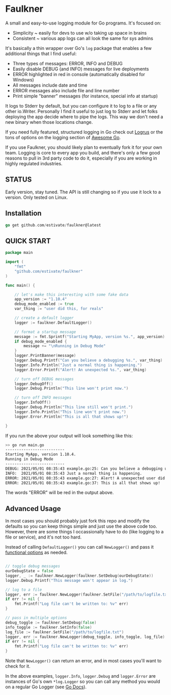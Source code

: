 # Faulkner

A small and easy-to-use logging module for Go programs. It's focused on:

* Simplicity ~ easily for devs to use w/o taking up space in brains
* Consistent ~ various app logs can all look the same for sys admins

It's basically a thin wrapper over Go's `log` package that enables a few
additional things that I find useful:

* Three types of messages: ERROR, INFO and DEBUG
* Easily disable DEBUG (and INFO) messages for live deployments
* ERROR highlighted in red in console (automatically disabled for Windows)
* All messages include date and time
* ERROR messages also include file and line number
* Print simple "banner" messages (for instance, special info at startup)

It logs to Stderr by default, but you can configure it to log to a file
or any other io.Writer. Personally I find it useful to just log to Stderr
and let folks deploying the app decide where to pipe the logs. This way 
we don't need a new binary when those locations change.

If you need fully featured, structured logging in Go check out 
[Logrus](https://github.com/Sirupsen/logrus) or the tons of options
on the logging section of
[Awesome Go](https://github.com/avelino/awesome-go#logging).

If you use Faulkner, you should likely plan to eventually fork it for
your own team. Logging is core to every app you build, and there's 
only a few good reasons to pull in 3rd party code to do it, especially
if you are working in highly regulated industries.

## STATUS

Early version, stay tuned. The API is still changing so if you use it
lock to a version. Only tested on Linux.

## Installation

```go
go get github.com/estivate/faulkner@latest
```

## QUICK START

```go
package main

import (
	"fmt"
	"github.com/estivate/faulkner"
)

func main() {

	// let's make this interesting with some fake data
	app_version := "1.10.4"
	debug_mode_enabled := true
	var_thing := "user did this, for reals"

	// create a default logger
	logger := faulkner.DefaultLogger()

	// format a startup message
	message := fmt.Sprintf("Starting MyApp, version %s.", app_version)
	if debug_mode_enabled {
		message += "\nRunning in Debug Mode"
	}
	logger.PrintBanner(message)
	logger.Debug.Printf("Can you believe a debugging %s.", var_thing)
	logger.Info.Println("Just a normal thing is happening.")
	logger.Error.Printf("Alert! An unexpected %s.", var_thing)

	// turn off DEBUG messages
	logger.DebugOff()
	logger.Debug.Println("This line won't print now.")

	// turn off INFO messages
	logger.InfoOff()
	logger.Debug.Println("This line still won't print.")
	logger.Info.Println("This line won't print now.")
	logger.Error.Println("This is all that shows up!")

}
```
If you run the above your output will look something like this:

```bash
>> go run main.go
--------------------------
Starting MyApp, version 1.10.4.
Running in Debug Mode
--------------------------
DEBUG: 2021/05/01 08:35:43 example.go:25: Can you believe a debugging user did this, for reals.
INFO:  2021/05/01 08:35:43 Just a normal thing is happening.
ERROR: 2021/05/01 08:35:43 example.go:27: Alert! A unexpected user did this, for reals.
ERROR: 2021/05/01 08:35:43 example.go:37: This is all that shows up!
```
The words "ERROR" will be red in the output above.

## Advanced Usage

In most cases you should probably just fork this repo and modify the defaults so you can keep things
simple and just use the above code too. However, there are some things I occassionally have to do
(like logging to a file or service), and it's not too hard.

Instead of calling `DefaultLogger()` you can call `NewLogger()` and pass it 
[functional options](https://dave.cheney.net/2014/10/17/functional-options-for-friendly-apis)
as needed.

```go

// toggle debug messages
ourDebugState = false
logger, _ := faulkner.NewLogger(faulkner.SetDebug(ourDebugState))
logger.Debug.Printf("This message won't appear in log.")

// log to a file
logger, err := faulkner.NewLogger(faulkner.SetFile("/path/to/logfile.txt"))
if err != nil {
    fmt.Printf("Log file can't be written to: %v" err)
}

// pass in multiple options
debug_toggle := faulkner.SetDebug(false)
info_toggle := faulkner.SetInfo(false)
log_file := faulkner.SetFile("/path/to/logfile.txt")
logger, err := faulkner.NewLogger(debug_toggle, info_toggle, log_file)
if err != nil {
    fmt.Printf("Log file can't be written to: %v" err)
}

```
Note that `NewLogger()` can return an error, and in most cases you'll want to check for it.

In the above examples, `logger.Info`, `logger.Debug` and `logger.Error` are instances of
Go's own `*log.Logger` so you can call any method you would on a regular
Go Logger (see [Go Docs](https://golang.org/pkg/log/)).
